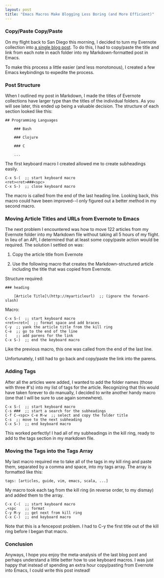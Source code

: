 ```yaml
---
layout: post
title: "Emacs Macros Make Blogging Less Boring (and More Efficient)"
---
```


### Copy/Paste Copy/Paste

On my flight back to San Diego this morning, I decided to turn my
Evernote collection into [a single blog post](). To do this, I had to
copy/paste the title and link from each note in each folder into my
Markdown-formatted post in Emacs.

To make this process a little easier (and less monotonous), I created
a few Emacs keybindings to expedite the process.

### Post Structure

When I outlined my post in Markdown, I made the titles of Evernote
collections have larger type than the titles of the individual
folders. As you will see later, this ended up being a valuable
decision. The structure of each section looked like this:

    ## Programming Languages

        ### Bash

        ### Clojure

        ### C

        ...

The first keyboard macro I created allowed me to create subheadings
easily.

    C-x S-(  ;; start keyboard macro
    <ret><ret>###<spc>
    C-x S-)  ;; close keyboard macro

The macro is called from the end of the last heading line. Looking back, this macro could have been improved--I only figured out
a better method in my second macro.

### Moving Article Titles and URLs from Evernote to Emacs

The next problem I encountered was how to move 122 articles from my
Evernote folder into my Markdown file without taking all 5 hours of my
flight. In lieu of an API, I determined that at least some copy/paste
action would be required. The solution I settled on was:

1. Copy the article title from Evernote

2. Use the following macro that creates the Markdown-structured
article including the title that was copied from Evernote.

Structure required:

    ### heading

        [Article Title]\(http://myarticleurl)  ;; (ignore the forward-slash)

Macro:

    C-x S-(  ;; start keyboard macro
    <ret><ret>[  ;; format space and add braces
    C-y  ;; yank the article title from the kill ring
    C-e  ;; go to the end of the line
    (    ;; add parens for the link
    C-x S-)  ;; end the keyboard macro

Like the previous macro, this one was called from the end of the last line.

Unfortunately, I still had to go back and copy/paste the link into the parens.

### Adding Tags

After all the articles were added, I wanted to add the folder names (those with three #'s) into my list of tags for the article. Recognizing that this would have taken forever to do manually, I decided to write another handy macro (one that I will be sure to use again somewhere).

    C-x S-(  ;; start keyboard macro
    C-s ###  ;; start a search for the subheadings
    C-f C-<spc> C-e M-w  ;; select and copy the folder title
    C-s  ;; move to the next subheading
    C-x S-)  ;; end keyboard macro

This worked perfectly! I had all of my subheadings in the kill ring, ready to add to the tags section in my markdown file.

### Moving the Tags into the Tags Array

My last macro required me to take all of the tags in my kill ring and paste them, separated by a comma and space, into my tags array. The array is formatted like this:

    tags: [articles, guide, vim, emacs, scala, ...]

My macro took each tag from the kill ring (in reverse order, to my
dismay) and added them to the array.

    C-x C-(  ;; start keyboard macro
    ,<spc    ;; format
    C-y M-y  ;; get next from kill ring
    C-x C-)  ;; end keyboard macro

Note that this is a fencepost problem. I had to C-y the first title
out of the kill ring before I began that macro.

### Conclusion

Anyways, I hope you enjoy the meta-analysis of the last blog post and
perhaps understand a little better how to use keyboard macros. I was
just happy that instead of spending an extra hour copy/pasting from
Evernote into Emacs, I could write this post instead!



